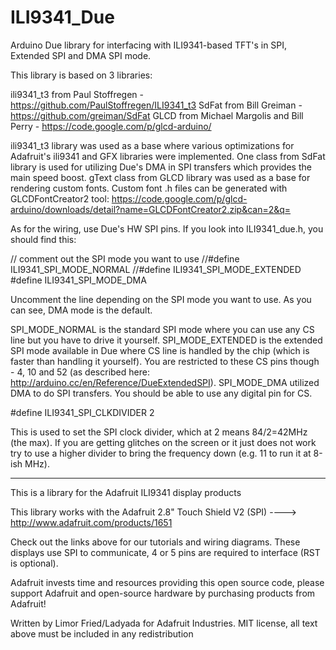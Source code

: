 ILI9341_Due
===========

Arduino Due library for interfacing with ILI9341-based TFT's in SPI, Extended SPI and DMA SPI mode.

This library is based on 3 libraries:

ili9341_t3 from Paul Stoffregen - https://github.com/PaulStoffregen/ILI9341_t3
SdFat from Bill Greiman - https://github.com/greiman/SdFat
GLCD from Michael Margolis and Bill Perry - https://code.google.com/p/glcd-arduino/

ili9341_t3 library was used as a base where various optimizations for Adafruit's ili9341 and GFX libraries were implemented.
One class from SdFat library is used for utilizing Due's DMA in SPI transfers which provides the main speed boost.
gText class from GLCD library was used as a base for rendering custom fonts. Custom font .h files can be generated with GLCDFontCreator2 tool:
https://code.google.com/p/glcd-arduino/downloads/detail?name=GLCDFontCreator2.zip&can=2&q=

As for the wiring, use Due's HW SPI pins.
If you look into ILI9341_due.h, you should find this:

// comment out the SPI mode you want to use
//#define ILI9341_SPI_MODE_NORMAL
//#define ILI9341_SPI_MODE_EXTENDED
#define ILI9341_SPI_MODE_DMA

Uncomment the line depending on the SPI mode you want to use. As you can see, DMA mode is the default.

SPI_MODE_NORMAL is the standard SPI mode where you can use any CS line but you have to drive it yourself.
SPI_MODE_EXTENDED is the extended SPI mode available in Due where CS line is handled by the chip (which is faster than handling it yourself). You are restricted to these CS pins though - 4, 10 and 52 (as described here: http://arduino.cc/en/Reference/DueExtendedSPI).
SPI_MODE_DMA utilized DMA to do SPI transfers. You should be able to use any digital pin for CS.

#define ILI9341_SPI_CLKDIVIDER 2

This is used to set the SPI clock divider, which at 2 means 84/2=42MHz (the max). If you are getting glitches on the screen or it just does not work try to use a higher divider to bring the frequency down (e.g. 11 to run it at 8-ish MHz).




------------------------------------------

This is a library for the Adafruit ILI9341 display products

This library works with the Adafruit 2.8" Touch Shield V2 (SPI)
  ----> http://www.adafruit.com/products/1651
 
Check out the links above for our tutorials and wiring diagrams.
These displays use SPI to communicate, 4 or 5 pins are required
to interface (RST is optional).

Adafruit invests time and resources providing this open source code,
please support Adafruit and open-source hardware by purchasing
products from Adafruit!

Written by Limor Fried/Ladyada for Adafruit Industries.
MIT license, all text above must be included in any redistribution
